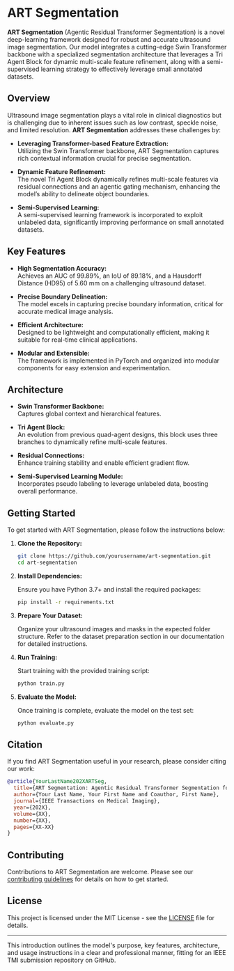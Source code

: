 # ART Segmentation

**ART Segmentation** (Agentic Residual Transformer Segmentation) is a novel deep-learning framework designed for robust and accurate ultrasound image segmentation. Our model integrates a cutting-edge Swin Transformer backbone with a specialized segmentation architecture that leverages a Tri Agent Block for dynamic multi-scale feature refinement, along with a semi-supervised learning strategy to effectively leverage small annotated datasets.

## Overview

Ultrasound image segmentation plays a vital role in clinical diagnostics but is challenging due to inherent issues such as low contrast, speckle noise, and limited resolution. **ART Segmentation** addresses these challenges by:

- **Leveraging Transformer-based Feature Extraction:**  
  Utilizing the Swin Transformer backbone, ART Segmentation captures rich contextual information crucial for precise segmentation.

- **Dynamic Feature Refinement:**  
  The novel Tri Agent Block dynamically refines multi-scale features via residual connections and an agentic gating mechanism, enhancing the model’s ability to delineate object boundaries.

- **Semi-Supervised Learning:**  
  A semi-supervised learning framework is incorporated to exploit unlabeled data, significantly improving performance on small annotated datasets.

## Key Features

- **High Segmentation Accuracy:**  
  Achieves an AUC of 99.89%, an IoU of 89.18%, and a Hausdorff Distance (HD95) of 5.60 mm on a challenging ultrasound dataset.

- **Precise Boundary Delineation:**  
  The model excels in capturing precise boundary information, critical for accurate medical image analysis.

- **Efficient Architecture:**  
  Designed to be lightweight and computationally efficient, making it suitable for real-time clinical applications.

- **Modular and Extensible:**  
  The framework is implemented in PyTorch and organized into modular components for easy extension and experimentation.

## Architecture

- **Swin Transformer Backbone:**  
  Captures global context and hierarchical features.
  
- **Tri Agent Block:**  
  An evolution from previous quad-agent designs, this block uses three branches to dynamically refine multi-scale features.
  
- **Residual Connections:**  
  Enhance training stability and enable efficient gradient flow.
  
- **Semi-Supervised Learning Module:**  
  Incorporates pseudo labeling to leverage unlabeled data, boosting overall performance.

## Getting Started

To get started with ART Segmentation, please follow the instructions below:

1. **Clone the Repository:**

   ```bash
   git clone https://github.com/yourusername/art-segmentation.git
   cd art-segmentation
   ```

2. **Install Dependencies:**

   Ensure you have Python 3.7+ and install the required packages:

   ```bash
   pip install -r requirements.txt
   ```

3. **Prepare Your Dataset:**

   Organize your ultrasound images and masks in the expected folder structure. Refer to the dataset preparation section in our documentation for detailed instructions.

4. **Run Training:**

   Start training with the provided training script:

   ```bash
   python train.py
   ```

5. **Evaluate the Model:**

   Once training is complete, evaluate the model on the test set:

   ```bash
   python evaluate.py
   ```

## Citation

If you find ART Segmentation useful in your research, please consider citing our work:

```bibtex
@article{YourLastName202XARTSeg,
  title={ART Segmentation: Agentic Residual Transformer Segmentation for Ultrasound},
  author={Your Last Name, Your First Name and Coauthor, First Name},
  journal={IEEE Transactions on Medical Imaging},
  year={202X},
  volume={XX},
  number={XX},
  pages={XX-XX}
}
```

## Contributing

Contributions to ART Segmentation are welcome. Please see our [contributing guidelines](CONTRIBUTING.md) for details on how to get started.

## License

This project is licensed under the MIT License - see the [LICENSE](LICENSE) file for details.

---

This introduction outlines the model's purpose, key features, architecture, and usage instructions in a clear and professional manner, fitting for an IEEE TMI submission repository on GitHub.
